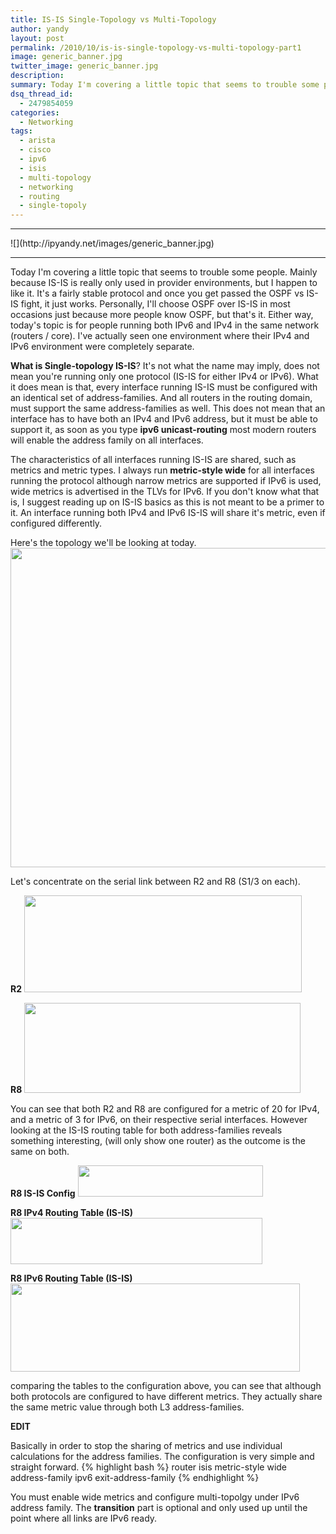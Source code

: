 ```yaml
---
title: IS-IS Single-Topology vs Multi-Topology
author: yandy
layout: post
permalink: /2010/10/is-is-single-topology-vs-multi-topology-part1
image: generic_banner.jpg
twitter_image: generic_banner.jpg
description: 
summary: Today I'm covering a little topic that seems to trouble some people. Mainly because IS-IS is really only used in provider environments, but I happen to like it. It's a fairly stable protocol and once you get passed the OSPF vs IS-IS fight, it just works. Personally, I'll choose OSPF over IS-IS in most occasions just because more people know OSPF, but that's it....
dsq_thread_id:
  - 2479854059
categories:
  - Networking
tags:
  - arista
  - cisco
  - ipv6
  - isis
  - multi-topology
  - networking
  - routing
  - single-topoly
---
```

<hr>
![](http://ipyandy.net/images/generic_banner.jpg)
<hr>

Today I'm covering a little topic that seems to trouble some people. Mainly because IS-IS is really only used in provider environments, but I happen to like it. It's a fairly stable protocol and once you get passed the OSPF vs IS-IS fight, it just works. Personally, I'll choose OSPF over IS-IS in most occasions just because more people know OSPF, but that's it. Either way, today's topic is for people running both IPv6 and IPv4 in the same network (routers / core). I've actually seen one environment where their IPv4 and IPv6 environment were completely separate.
<!--more-->

**What is Single-topology IS-IS**? It's not what the name may imply, does not mean you're running only one protocol (IS-IS for either IPv4 or IPv6). What it does mean is that, every interface running IS-IS must be configured with an identical set of address-families. And all routers in the routing domain, must support the same address-families as well. This does not mean that an interface has to have both an IPv4 and IPv6 address, but it must be able to support it, as soon as you type **ipv6 unicast-routing** most modern routers will enable the address family on all interfaces.

The characteristics of all interfaces running IS-IS are shared, such as metrics and metric types. I always run **metric-style wide** for all interfaces running the protocol although narrow metrics are supported if IPv6 is used, wide metrics is advertised in the TLVs for IPv6. If you don't know what that is, I suggest reading up on IS-IS basics as this is not meant to be a primer to it. An interface running both IPv4 and IPv6 IS-IS will share it's metric, even if configured differently.

Here's the topology we'll be looking at today. 
<a href="{{ site.url }}/assets/images/is-is.png"><img class="aligncenter" title="IS-IS" alt="" src="{{ site.url }}/assets/images/is-is.png" width="679" height="511" /></a>

Let's concentrate on the serial link between R2 and R8 (S1/3 on each).

**R2**
<a href="{{ site.url }}/assets/images/r2-s1-3.png"><img class="alignnone" title="r2" alt="" src="{{ site.url }}/assets/images/r2-s1-3.png" width="444" height="155" /></a>

**R8**
<a href="{{ site.url }}/assets/images/r8-s1-3.png"><img class="alignnone" title="r8" alt="" src="{{ site.url }}/assets/images/r8-s1-3.png" width="442" height="144" /></a>

You can see that both R2 and R8 are configured for a metric of 20 for IPv4, and a metric of 3 for IPv6, on their respective serial interfaces. However looking at the IS-IS routing table for both address-families reveals something interesting, (will only show one router) as the outcome is the same on both.
  </p>
  
**R8 IS-IS Config**
<a href="{{ site.url }}/assets/images/r8-isis-config.png"><img class="alignnone" title="r8 isis config" alt="" src="{{ site.url }}/assets/images/r8-isis-config.png" width="296" height="50" /></a>

**R8 IPv4 Routing Table (IS-IS)**
<a href="{{ site.url }}/assets/images/r8-ipv4-table.png"><img class="alignnone" title="R8-ipv4-table" alt="" src="{{ site.url }}/assets/images/r8-ipv4-table.png" width="403" height="74" /></a>
  
**R8 IPv6 Routing Table (IS-IS)**
<a href="{{ site.url }}/assets/images/r8-ipv6-table.png"><img class="alignnone" title="r8-ipv6-table-isis" alt="" src="{{ site.url }}/assets/images/r8-ipv6-table.png" width="463" height="141" /></a>

comparing the tables to the configuration above, you can see that although both protocols are configured to have different metrics. They actually share the same metric value through both L3 address-families.
  
**EDIT**
  
Basically in order to stop the sharing of metrics and use individual calculations for the address families. The configuration is very simple and straight forward.
  {% highlight bash %}
router isis
    metric-style wide
    address-family ipv6
      exit-address-family
{% endhighlight %}

You must enable wide metrics and configure multi-topolgy under IPv6 address family. The  **transition** part is optional and only used up until the point where all links are IPv6 ready.